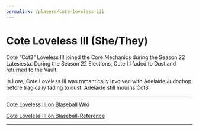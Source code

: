 ```yaml
---
permalink: /players/cote-loveless-iii
---
```


# Cote Loveless III (She/They)

Cote “Cot3” Loveless III joined the Core Mechanics during the Season 22 Latesiesta. During the Season 22 Elections, Cote
III faded to Dust and returned to the Vault.

In Lore, Cote Loveless III was romantically involved with Adelaide Judochop before tragically fading to dust. Adelaide
still mourns Cot3.

---

[Cote Loveless III on Blaseball Wiki](https://www.blaseball.wiki/w/Cote_Loveless_III)

[Cote Loveless III on Blaseball-Reference](https://blaseball-reference.com/players/cote-loveless-iii)

---
